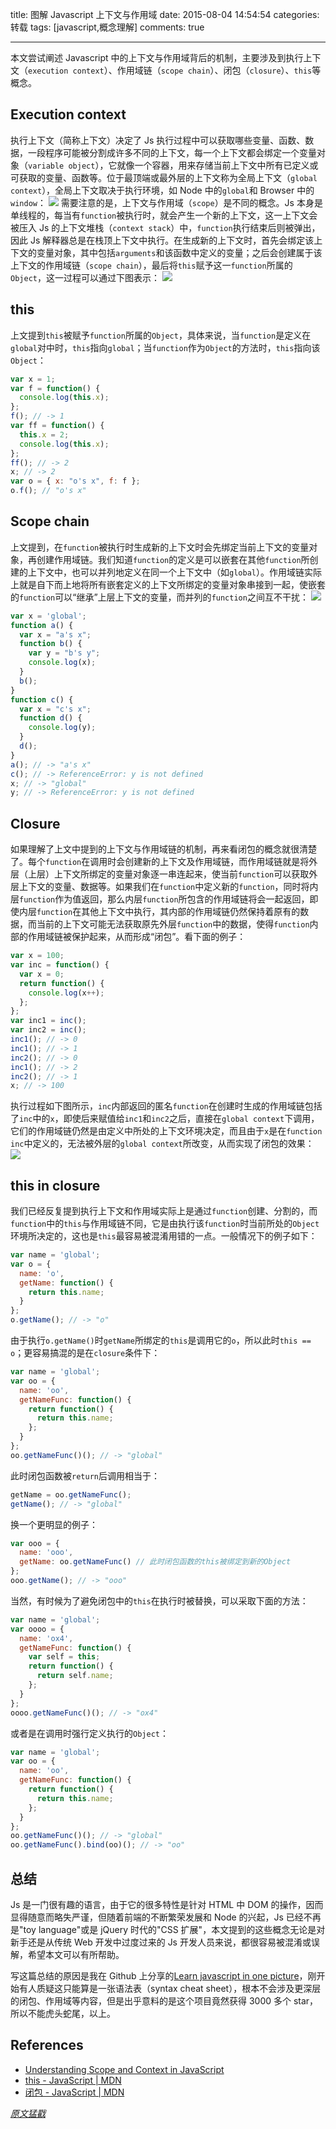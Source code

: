 title: 图解 Javascript 上下文与作用域
date: 2015-08-04 14:54:54
categories: 转载
tags: [javascript,概念理解]
comments: true

---

本文尝试阐述 Javascript 中的上下文与作用域背后的机制，主要涉及到执行上下文（`execution context`）、作用域链（`scope chain`）、闭包（`closure`）、`this`等概念。

<!-- more -->

## Execution context

执行上下文（简称上下文）决定了 Js 执行过程中可以获取哪些变量、函数、数据，一段程序可能被分割成许多不同的上下文，每一个上下文都会绑定一个变量对象（`variable object`），它就像一个容器，用来存储当前上下文中所有已定义或可获取的变量、函数等。位于最顶端或最外层的上下文称为全局上下文（`global context`），全局上下文取决于执行环境，如 Node 中的`global`和 Browser 中的`window`：
![][1]
需要注意的是，上下文与作用域（`scope`）是不同的概念。Js 本身是单线程的，每当有`function`被执行时，就会产生一个新的上下文，这一上下文会被压入 Js 的上下文堆栈（`context stack`）中，`function`执行结束后则被弹出，因此 Js 解释器总是在栈顶上下文中执行。在生成新的上下文时，首先会绑定该上下文的变量对象，其中包括`arguments`和该函数中定义的变量；之后会创建属于该上下文的作用域链（`scope chain`），最后将`this`赋予这一`function`所属的`Object`，这一过程可以通过下图表示：
![][2]

## this

上文提到`this`被赋予`function`所属的`Object`，具体来说，当`function`是定义在`global`对中时，`this`指向`global`；当`function`作为`Object`的方法时，`this`指向该`Object`：

```js
var x = 1;
var f = function() {
  console.log(this.x);
};
f(); // -> 1
var ff = function() {
  this.x = 2;
  console.log(this.x);
};
ff(); // -> 2
x; // -> 2
var o = { x: "o's x", f: f };
o.f(); // "o's x"
```

## Scope chain

上文提到，在`function`被执行时生成新的上下文时会先绑定当前上下文的变量对象，再创建作用域链。我们知道`function`的定义是可以嵌套在其他`function`所创建的上下文中，也可以并列地定义在同一个上下文中（如`global`）。作用域链实际上就是自下而上地将所有嵌套定义的上下文所绑定的变量对象串接到一起，使嵌套的`function`可以“继承”上层上下文的变量，而并列的`function`之间互不干扰：
![][3]

```js
var x = 'global';
function a() {
  var x = "a's x";
  function b() {
    var y = "b's y";
    console.log(x);
  }
  b();
}
function c() {
  var x = "c's x";
  function d() {
    console.log(y);
  }
  d();
}
a(); // -> "a's x"
c(); // -> ReferenceError: y is not defined
x; // -> "global"
y; // -> ReferenceError: y is not defined
```

## Closure

如果理解了上文中提到的上下文与作用域链的机制，再来看闭包的概念就很清楚了。每个`function`在调用时会创建新的上下文及作用域链，而作用域链就是将外层（上层）上下文所绑定的变量对象逐一串连起来，使当前`function`可以获取外层上下文的变量、数据等。如果我们在`function`中定义新的`function`，同时将内层`function`作为值返回，那么内层`function`所包含的作用域链将会一起返回，即使内层`function`在其他上下文中执行，其内部的作用域链仍然保持着原有的数据，而当前的上下文可能无法获取原先外层`function`中的数据，使得`function`内部的作用域链被保护起来，从而形成“闭包”。看下面的例子：

```js
var x = 100;
var inc = function() {
  var x = 0;
  return function() {
    console.log(x++);
  };
};
var inc1 = inc();
var inc2 = inc();
inc1(); // -> 0
inc1(); // -> 1
inc2(); // -> 0
inc1(); // -> 2
inc2(); // -> 1
x; // -> 100
```

执行过程如下图所示，`inc`内部返回的匿名`function`在创建时生成的作用域链包括了`inc`中的`x`，即使后来赋值给`inc1`和`inc2`之后，直接在`global context`下调用，它们的作用域链仍然是由定义中所处的上下文环境决定，而且由于`x`是在`function inc`中定义的，无法被外层的`global context`所改变，从而实现了闭包的效果：
![][4]

## this in closure

我们已经反复提到执行上下文和作用域实际上是通过`function`创建、分割的，而`function`中的`this`与作用域链不同，它是由执行该`function`时当前所处的`Object`环境所决定的，这也是`this`最容易被混淆用错的一点。一般情况下的例子如下：

```js
var name = 'global';
var o = {
  name: 'o',
  getName: function() {
    return this.name;
  }
};
o.getName(); // -> "o"
```

由于执行`o.getName()`时`getName`所绑定的`this`是调用它的`o`，所以此时`this == o`；更容易搞混的是在`closure`条件下：

```js
var name = 'global';
var oo = {
  name: 'oo',
  getNameFunc: function() {
    return function() {
      return this.name;
    };
  }
};
oo.getNameFunc()(); // -> "global"
```

此时闭包函数被`return`后调用相当于：

```js
getName = oo.getNameFunc();
getName(); // -> "global"
```

换一个更明显的例子：

```js
var ooo = {
  name: 'ooo',
  getName: oo.getNameFunc() // 此时闭包函数的this被绑定到新的Object
};
ooo.getName(); // -> "ooo"
```

当然，有时候为了避免闭包中的`this`在执行时被替换，可以采取下面的方法：

```js
var name = 'global';
var oooo = {
  name: 'ox4',
  getNameFunc: function() {
    var self = this;
    return function() {
      return self.name;
    };
  }
};
oooo.getNameFunc()(); // -> "ox4"
```

或者是在调用时强行定义执行的`Object`：

```js
var name = 'global';
var oo = {
  name: 'oo',
  getNameFunc: function() {
    return function() {
      return this.name;
    };
  }
};
oo.getNameFunc()(); // -> "global"
oo.getNameFunc().bind(oo)(); // -> "oo"
```

## 总结

Js 是一门很有趣的语言，由于它的很多特性是针对 HTML 中 DOM 的操作，因而显得随意而略失严谨，但随着前端的不断繁荣发展和 Node 的兴起，Js 已经不再是"toy language"或是 jQuery 时代的"CSS 扩展"，本文提到的这些概念无论是对新手还是从传统 Web 开发中过度过来的 Js 开发人员来说，都很容易被混淆或误解，希望本文可以有所帮助。

写这篇总结的原因是我在 Github 上分享的[Learn javascript in one picture](https://github.com/coodict/javascript-in-one-pic)，刚开始有人质疑这只能算是一张语法表（syntax cheat sheet），根本不会涉及更深层的闭包、作用域等内容，但是出乎意料的是这个项目竟然获得 3000 多个 star，所以不能虎头蛇尾，以上。

## References

- [Understanding Scope and Context in JavaScript](http://ryanmorr.com/understanding-scope-and-context-in-javascript/)
- [this - JavaScript | MDN](https://developer.mozilla.org/en-US/docs/Web/JavaScript/Reference/Operators/this)
- [闭包 - JavaScript | MDN](https://developer.mozilla.org/zh-CN/docs/Web/JavaScript/Closures)

_[原文猛戳](http://blog.rainy.im/2015/07/04/scope-chain-and-prototype-chain-in-js/)_

[1]: /images/zhuanzai1.jpg
[2]: /images/zhuanzai2.jpg
[3]: /images/zhuanzai3.jpg
[4]: /images/zhuanzai4.jpg
